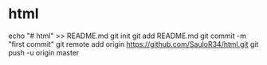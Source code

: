 # html
echo "# html" >> README.md
git init
git add README.md
git commit -m "first commit"
git remote add origin https://github.com/SauloR34/html.git
git push -u origin master
